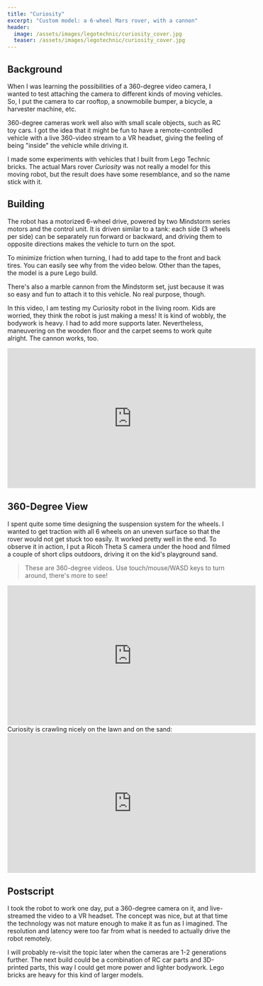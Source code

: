 ```yaml
---
title: "Curiosity"
excerpt: "Custom model: a 6-wheel Mars rover, with a cannon"
header:
  image: /assets/images/legotechnic/curiosity_cover.jpg
  teaser: /assets/images/legotechnic/curiosity_cover.jpg
---
```


## Background

When I was learning the possibilities of a 360-degree video camera, I wanted to test attaching the camera to different kinds of moving vehicles. So, I put the camera to car rooftop, a snowmobile bumper, a bicycle, a harvester machine, etc.

360-degree cameras work well also with small scale objects, such as RC toy cars. I got the idea that it might be fun to have a remote-controlled vehicle with a live 360-video stream to a VR headset, giving the feeling of being "inside" the vehicle while driving it.

I made some experiments with vehicles that I built from Lego Technic bricks. The actual Mars rover *Curiosity* was not really a model for this moving robot, but the result does have some resemblance, and so the name stick with it.

## Building

The robot has a motorized 6-wheel drive, powered by two Mindstorm series motors and the control unit. It is driven similar to a tank: each side (3 wheels per side) can be separately run forward or backward, and driving them to opposite directions makes the vehicle to turn on the spot. 

To minimize friction when turning, I had to add tape to the front and back tires. You can easily see why from the video below. Other than the tapes, the model is a pure Lego build.

There's also a marble cannon from the Mindstorm set, just because it was so easy and fun to attach it to this vehicle. No real purpose, though.

In this video, I am testing my Curiosity robot in the living room. Kids are worried, they think the robot is just making a mess! It is kind of wobbly, the bodywork is heavy. I had to add more supports later. Nevertheless, maneuvering on the wooden floor and the carpet seems to work quite alright. The cannon works, too.

<iframe width="560" height="315" src="https://www.youtube-nocookie.com/embed/WxJkqXrLxNM" frameborder="0" allow="accelerometer; autoplay; encrypted-media; gyroscope; picture-in-picture" allowfullscreen></iframe>

## 360-Degree View

I spent quite some time designing the suspension system for the wheels. I wanted to get traction with all 6 wheels on an uneven surface so that the rover would not get stuck too easily. It worked pretty well in the end. To observe it in action, I put a Ricoh Theta S camera under the hood and filmed a couple of short clips outdoors, driving it on the kid's playground sand.

> These are 360-degree videos. Use touch/mouse/WASD keys to turn around, there's more to see!

<iframe width="560" height="315" src="https://www.youtube-nocookie.com/embed/Z-8eOsZbYIM" frameborder="0" allow="accelerometer; autoplay; encrypted-media; gyroscope; picture-in-picture" allowfullscreen></iframe>

<br/>
Curiosity is crawling nicely on the lawn and on the sand:

<iframe width="560" height="315" src="https://www.youtube-nocookie.com/embed/tgADYU22Iq8" frameborder="0" allow="accelerometer; autoplay; encrypted-media; gyroscope; picture-in-picture" allowfullscreen></iframe>

## Postscript

I took the robot to work one day, put a 360-degree camera on it, and live-streamed the video to a VR headset. The concept was nice, but at that time the technology was not mature enough to make it as fun as I imagined. The resolution and latency were too far from what is needed to actually drive the robot remotely.

I will probably re-visit the topic later when the cameras are 1-2 generations further. The next build could be a combination of RC car parts and 3D-printed parts, this way I could get more power and lighter bodywork. Lego bricks are heavy for this kind of larger models.
